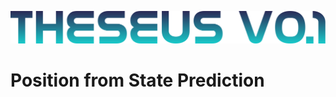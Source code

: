 ![logo](https://github.com/spacesys-finch/THESEUS/blob/main/Media/V01%20Logo.png)

# Position from State Prediction
